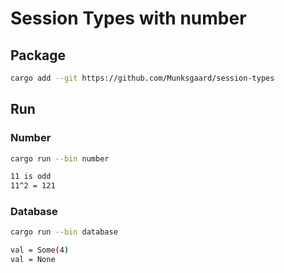 # Session Types with number

## Package

```bash
cargo add --git https://github.com/Munksgaard/session-types
```

## Run

### Number

```bash
cargo run --bin number
```

```bash
11 is odd
11^2 = 121
```

### Database

```bash
cargo run --bin database
```

```bash
val = Some(4)
val = None
```

